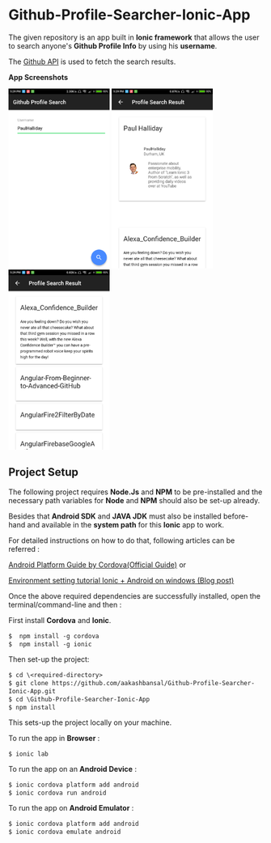 # Github-Profile-Searcher-Ionic-App
The given repository is an app built in **Ionic framework** that allows the user to search anyone's **Github Profile Info** by using his **username**.

The [Github API](https://developer.github.com/v3/) is used to fetch the search results.

**App Screenshots**

<img src="SCREENSHOTS/SearchPage.png" width="200"> <img src="SCREENSHOTS/SearchResults1.png" width="200"> <img src="SCREENSHOTS/SearchResults2.png" width="200">

## Project Setup

The following project requires **Node.Js** and **NPM** to be pre-installed and the necessary path variables for **Node** and **NPM** should also be set-up already.

Besides that **Android SDK** and **JAVA JDK** must also be installed before-hand and available in the **system path** for this **Ionic** app to work.

For detailed instructions on how to do that, following articles can be referred : 

[Android Platform Guide by Cordova(Official Guide)](https://cordova.apache.org/docs/en/latest/guide/platforms/android/) or

[Environment setting tutorial Ionic + Android on windows (Blog post)](http://www.tiagoporto.com/blog/environment-setting-tutorial-ionic-android-on-windows/)

Once the above required dependencies are successfully installed, open the terminal/command-line and then : 

First install **Cordova** and **Ionic**.

```
$  npm install -g cordova
$  npm install -g ionic
```
Then set-up the project:
```
$ cd \<required-directory>
$ git clone https://github.com/aakashbansal/Github-Profile-Searcher-Ionic-App.git
$ cd \Github-Profile-Searcher-Ionic-App
$ npm install
```

This sets-up the project locally on your machine.

To run the app in **Browser** :
```
$ ionic lab
```

To run the app on an **Android Device** :
```
$ ionic cordova platform add android
$ ionic cordova run android
```

To run the app on **Android Emulator** :
```
$ ionic cordova platform add android
$ ionic cordova emulate android
```
